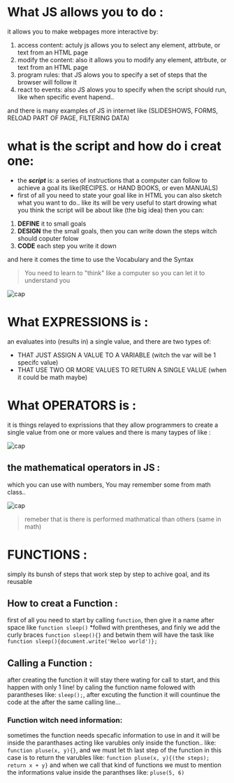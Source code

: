 # What JS allows you to do :
it allows you to make webpages more interactive by:
1. access content: actuly js allows you to select any element, attrbute, or text from an HTML page
2. modify the content: also it allows you to modify any element, attrbute, or text from an HTML page
3. program rules: that JS alows you to specify a set of steps that the browser will follow it
4. react to events: also JS alows you to specify when the script should run, like when specific event hapend..

and there is many examples of JS in internet like (SLIDESHOWS, FORMS, RELOAD PART OF PAGE, FILTERING DATA)

# what is the script and how do i creat one:
 - the ***script*** is: a series of instructions that a computer can follow to achieve a goal its like(RECIPES. or HAND BOOKS, or even MANUALS)
 - first of all you need to state your goal like in HTML you can also sketch what you want to do.. like its will be very useful to start drowing what you think the script will be about like (the big idea) then you can:
1. **DEFINE** it to small goals
2. **DESIGN** the the small goals, then you can write down the steps witch should coputer folow
3. **CODE** each step you write it down

and here it comes the time to use the Vocabulary and the Syntax
> You need to learn to "think" like a computer so you can let it to understand you

![cap](https://3madov-77.github.io/learning-journal/New%20folder/Capture-7-1a.PNG)

# What EXPRESSIONS is :
an evaluates into (results in) a single value, and there are two types of:
- THAT JUST ASSIGN A VALUE TO A VARIABLE (witch the var will be 1 specifc value)
- THAT USE TWO OR MORE VALUES TO RETURN A SINGLE VALUE (when it could be math maybe)

# What OPERATORS is :
it is things relayed to exprissions that they allow programmers to create a single value from one or more values and there is many taypes of like :

![cap](https://3madov-77.github.io/learning-journal/New%20folder/Capture-7-2a.PNG)

## the mathematical operators in JS :
which you can use with numbers, You may remember some from math class..

![cap](https://3madov-77.github.io/learning-journal/New%20folder/Capture-7-3a.PNG)

> remeber that is there is performed mathmatical than others (same in math)

# FUNCTIONS :
simply its bunsh of steps that work step by step to achive goal, and its reusable

## How to creat a Function :
first of all you need to start by calling `function`, then give it a name after space like `function sleep()` *follwd with prentheses, and finly we add the curly braces `function sleep(){}` and betwin them will have the task like `function sleep(){document.write('Heloo world')};`

## Calling a Function :
after creating the function it will stay there wating for call to start, and this happen with only 1 line! by caling the function name folowed with parantheses like: `sleep();`, after excuting the function it will countinue the code at the after the same calling line...

### Function witch need information:
sometimes the function needs specafic information to use in and it will be inside the paranthases acting like varubles only inside the function.. like: `function pluse(x, y){}`, and we must let th last step of the function in this case is to return the varubles like: `function pluse(x, y){(the steps); return x + y}`
and when we call that kind of functions we must to mention the informations value inside the paranthses like: `pluse(5, 6)`

 